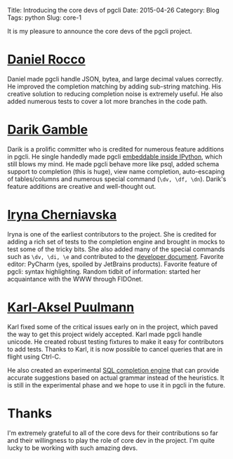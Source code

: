 Title: Introducing the core devs of pgcli
Date: 2015-04-26
Category: Blog
Tags: python 
Slug: core-1

It is my pleasure to announce the core devs of the pgcli project. 

# [Daniel Rocco](https://github.com/drocco007)

Daniel made pgcli handle JSON, bytea, and large decimal values correctly. He improved the completion matching by adding sub-string matching. His creative solution to reducing completion noise is extremely useful. He also added numerous tests to cover a lot more branches in the code path. 

# [Darik Gamble](https://github.com/darikg)

Darik is a prolific committer who is credited for numerous feature additions in pgcli. He single handedly made pgcli [embeddable inside IPython]({filename}embedding-pgcli-in-ipython.md), which still blows my mind. He made pgcli behave more like psql, added schema support to completion (this is huge), view name completion, auto-escaping of tables/columns and numerous special command (`\dv, \df, \dn`). Darik's feature additions are creative and well-thought out.

# [Iryna Cherniavska](https://github.com/j-bennet)

Iryna is one of the earliest contributors to the project. She is credited for adding a rich set of tests to the completion engine and brought in mocks to test some of the tricky bits. She also added many of the special commands such as `\dv, \di, \e` and contributed to the [developer document](https://github.com/dbcli/pgcli/blob/master/DEVELOP.rst#adding-postgresql-special-meta-commands). Favorite editor: PyCharm (yes, spoiled by JetBrains products). Favorite feature of pgcli: syntax highlighting. Random tidbit of information: started her acquaintance with the WWW through FIDOnet.

# [Karl-Aksel Puulmann](https://github.com/macobo)

Karl fixed some of the critical issues early on in the project, which paved the way to get this project widely accepted. Karl made pgcli handle unicode. He created robust testing fixtures to make it easy for contributors to add tests. Thanks to Karl, it is now possible to cancel queries that are in flight using Ctrl-C.

He also created an experimental [SQL completion engine](https://github.com/macobo/sqlcomplete) that can provide accurate suggestions based on actual grammar instead of the heuristics. It is still in the experimental phase and we hope to use it in pgcli in the future.

# Thanks

I'm extremely grateful to all of the core devs for their contributions so far and their willingness to play the role of core dev in the project. I'm quite lucky to be working with such amazing devs.
